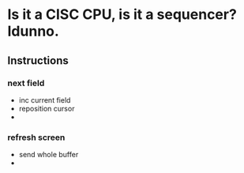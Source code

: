 # Is it a CISC CPU, is it a sequencer? Idunno.

## Instructions
### next field
- inc current field
- reposition cursor
-
### refresh screen
- send whole buffer
- 
